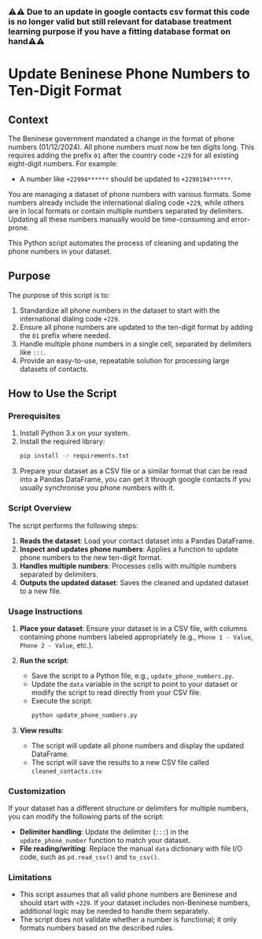 ### ⚠️⚠️ Due to an update in google contacts csv format this code is no longer valid but still relevant for database treatment learning purpose if you have a fitting database format on hand⚠️⚠️

# Update Beninese Phone Numbers to Ten-Digit Format

## Context

The Beninese government mandated a change in the format of phone numbers (01/12/2024). All phone numbers must now be ten digits long. This requires adding the prefix `01` after the country code `+229` for all existing eight-digit numbers. For example:

- A number like `+22994******` should be updated to `+2290194******`.

You are managing a dataset of phone numbers with various formats. Some numbers already include the international dialing code `+229`, while others are in local formats or contain multiple numbers separated by delimiters. Updating all these numbers manually would be time-consuming and error-prone.

This Python script automates the process of cleaning and updating the phone numbers in your dataset.

## Purpose

The purpose of this script is to:
1. Standardize all phone numbers in the dataset to start with the international dialing code `+229`.
2. Ensure all phone numbers are updated to the ten-digit format by adding the `01` prefix where needed.
3. Handle multiple phone numbers in a single cell, separated by delimiters like `:::`.
4. Provide an easy-to-use, repeatable solution for processing large datasets of contacts.

## How to Use the Script

### Prerequisites

1. Install Python 3.x on your system.
2. Install the required library:
   ```bash
   pip install -r requirements.txt
   ```
3. Prepare your dataset as a CSV file or a similar format that can be read into a Pandas DataFrame, you can get it through google contacts if you usually synchronise you phone numbers with it.

### Script Overview

The script performs the following steps:

1. **Reads the dataset**: Load your contact dataset into a Pandas DataFrame.
2. **Inspect and updates phone numbers**: Applies a function to update phone numbers to the new ten-digit format.
3. **Handles multiple numbers**: Processes cells with multiple numbers separated by delimiters.
4. **Outputs the updated dataset**: Saves the cleaned and updated dataset to a new file.

### Usage Instructions

1. **Place your dataset**: Ensure your dataset is in a CSV file, with columns containing phone numbers labeled appropriately (e.g., `Phone 1 - Value`, `Phone 2 - Value`, etc.).

2. **Run the script**:
   - Save the script to a Python file, e.g., `update_phone_numbers.py`.
   - Update the `data` variable in the script to point to your dataset or modify the script to read directly from your CSV file.
   - Execute the script:
     ```bash
     python update_phone_numbers.py
     ```

3. **View results**:
   - The script will update all phone numbers and display the updated DataFrame.
   - The script will save the results to a new CSV file called `cleaned_contacts.csv`

### Customization

If your dataset has a different structure or delimiters for multiple numbers, you can modify the following parts of the script:

- **Delimiter handling**: Update the delimiter (`:::`) in the `update_phone_number` function to match your dataset.
- **File reading/writing**: Replace the manual `data` dictionary with file I/O code, such as `pd.read_csv()` and `to_csv()`.

### Limitations

- This script assumes that all valid phone numbers are Beninese and should start with `+229`. If your dataset includes non-Beninese numbers, additional logic may be needed to handle them separately.
- The script does not validate whether a number is functional; it only formats numbers based on the described rules.


